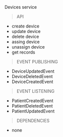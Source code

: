 Devices service

> API

- create device
- update device
- delete device
- assing device
- unassign device
- get records

> EVENT PUBLISHING

- DeviceUpdatedEvent
- DeviceDeletedEvent
- DeviceCreatedEvent

> EVENT LISTENING

- PatientCreatedEvent
- PatientDeletedEvent
- PatientUpdatedEvent

> DEPENDENCIES

- none
